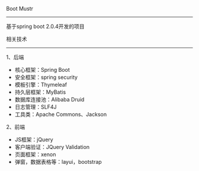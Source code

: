 Boot Mustr

---

基于spring boot 2.0.4开发的项目



相关技术

---

1、后端

- 核心框架：Spring Boot
- 安全框架：spring security
- 模板引擎：Thymeleaf
- 持久层框架：MyBatis
- 数据库连接池：Alibaba Druid
- 日志管理：SLF4J
- 工具类：Apache Commons、Jackson



2、前端

- JS框架：jQuery
- 客户端验证：JQuery Validation
- 页面框架：xenon
- 弹窗，数据表格等：layui，bootstrap
